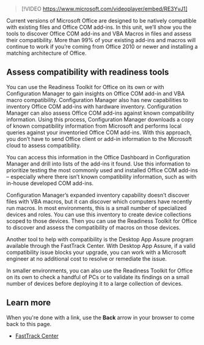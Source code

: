 >[!VIDEO https://www.microsoft.com/videoplayer/embed/RE3YvJ1]

Current versions of Microsoft Office are designed to be natively compatible with existing files and Office COM add-ins. In this unit, we’ll show you the tools to discover Office COM add-ins and VBA Macros in files and assess their compatibility. More than 99% of your existing add-ins and macros will continue to work if you’re coming from Office 2010 or newer and installing a matching architecture of Office.

## Assess compatibility with readiness tools

You can use the Readiness Toolkit for Office on its own or with Configuration Manager to gain insights on Office COM add-in and VBA macro compatibility. Configuration Manager also has new capabilities to inventory Office COM add-ins  with hardware inventory. Configuration Manager can also assess Office COM add-ins against known compatibility information.  Using this process, Configuration Manager downloads a copy of known compatibility information from Microsoft and performs local queries against your inventoried Office COM add-ins. With this approach, you don’t have to send Office client or add-in information to the Microsoft cloud to assess compatibility.

You can access this information in the Office Dashboard in Configuration Manager and drill into lists of the add-ins it found. Use this information to prioritize testing the most commonly used and installed Office COM add-ins – especially where there isn’t known compatibility information, such as with in-house developed COM add-ins.

Configuration Manager’s expanded inventory capability doesn’t discover files with VBA macros, but it can discover which computers have recently run macros. In most environments, this is a small number of specialized devices and roles. You can use this inventory to create device collections scoped to those devices. Then you can use the Readiness Toolkit for Office to discover and assess the compatibility of macros on those devices.

Another tool to help with compatibility is the Desktop App Assure program available through the FastTrack Center. With Desktop App Assure, if a  valid compatibility issue blocks your upgrade, you can work with a Microsoft engineer at no additional cost to resolve or remediate the issue.

In smaller environments, you can also use the Readiness Toolkit for Office on its own to check a handful of PCs or to validate its findings on a small number of devices before deploying it to a large collection of devices.

## Learn more

When you're done with a link, use the **Back** arrow in your browser to come back to this page.

- [FastTrack Center](/fasttrack/win-10-daa-assistance-offered)
